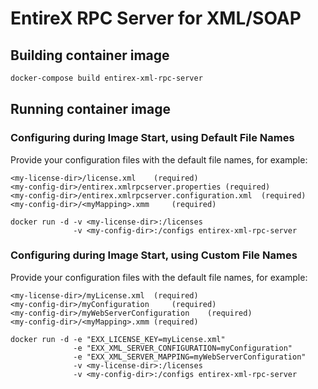 <!-- Copyright 2013 - 2018 Software AG, Darmstadt, Germany and/or its licensors

   SPDX-License-Identifier: Apache-2.0

    Licensed under the Apache License, Version 2.0 (the "License");
    you may not use this file except in compliance with the License.
    You may obtain a copy of the License at

        http://www.apache.org/licenses/LICENSE-2.0

    Unless required by applicable law or agreed to in writing, software
    distributed under the License is distributed on an "AS IS" BASIS,
     WITHOUT WARRANTIES OR CONDITIONS OF ANY KIND, either express or implied.
     See the License for the specific language governing permissions and

     limitations under the License.                                                  

-->

# EntireX RPC Server for XML/SOAP

## Building container image

```bash
docker-compose build entirex-xml-rpc-server
```

## Running container image

### Configuring during Image Start, using Default File Names

Provide your configuration files with the default file names, for example:

```
<my-license-dir>/license.xml	(required)
<my-config-dir>/entirex.xmlrpcserver.properties	(required)
<my-config-dir>/entirex.xmlrpcserver.configuration.xml	(required)
<my-config-dir>/<myMapping>.xmm 	(required)
```

```
docker run -d -v <my-license-dir>:/licenses 
              -v <my-config-dir>:/configs entirex-xml-rpc-server
```

### Configuring during Image Start, using Custom File Names

Provide your configuration files with the default file names, for example:

```
<my-license-dir>/myLicense.xml	(required)
<my-config-dir>/myConfiguration		(required)
<my-config-dir>/myWebServerConfiguration	(required)
<my-config-dir>/<myMapping>.xmm	(required)
```

```
docker run -d -e "EXX_LICENSE_KEY=myLicense.xml" 
              -e "EXX_XML_SERVER_CONFIGURATION=myConfiguration" 
              -e "EXX_XML_SERVER_MAPPING=myWebServerConfiguration" 
              -v <my-license-dir>:/licenses 
              -v <my-config-dir>:/configs entirex-xml-rpc-server
```

